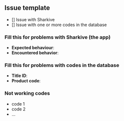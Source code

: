 ## Issue template

* [] Issue with Sharkive
* [] Issue with one or more codes in the database

### Fill this for problems with Sharkive (the app)

* **Expected behaviour**:
* **Encountered behavior**:

### Fill this for problems with codes in the database

* **Title ID**:
* **Product code**: 

### Not working codes

* code 1
* code 2
* ...
